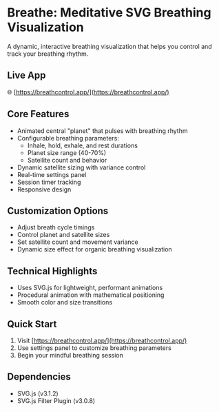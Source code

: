 # Breathe: Meditative SVG Breathing Visualization

A dynamic, interactive breathing visualization that helps you control and track your breathing rhythm.

## Live App

🌐 [https://breathcontrol.app/](https://breathcontrol.app/)

## Core Features

-   Animated central "planet" that pulses with breathing rhythm
-   Configurable breathing parameters:
    -   Inhale, hold, exhale, and rest durations
    -   Planet size range (40-70%)
    -   Satellite count and behavior
-   Dynamic satellite sizing with variance control
-   Real-time settings panel
-   Session timer tracking
-   Responsive design

## Customization Options

-   Adjust breath cycle timings
-   Control planet and satellite sizes
-   Set satellite count and movement variance
-   Dynamic size effect for organic breathing visualization

## Technical Highlights

-   Uses SVG.js for lightweight, performant animations
-   Procedural animation with mathematical positioning
-   Smooth color and size transitions

## Quick Start

1. Visit [https://breathcontrol.app/](https://breathcontrol.app/)
2. Use settings panel to customize breathing parameters
3. Begin your mindful breathing session

## Dependencies

-   SVG.js (v3.1.2)
-   SVG.js Filter Plugin (v3.0.8)

